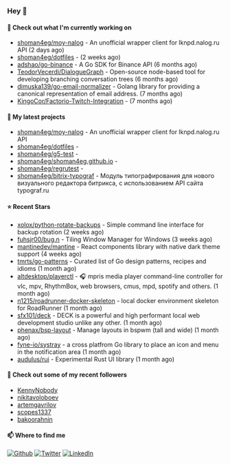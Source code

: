 ### Hey 👋

#### 👷 Check out what I'm currently working on

- [shoman4eg/moy-nalog](https://github.com/shoman4eg/moy-nalog) - An unofficial wrapper client for lknpd.nalog.ru API (2 days ago)
- [shoman4eg/dotfiles](https://github.com/shoman4eg/dotfiles) -  (2 weeks ago)
- [adshao/go-binance](https://github.com/adshao/go-binance) - A Go SDK for Binance API (6 months ago)
- [TeodorVecerdi/DialogueGraph](https://github.com/TeodorVecerdi/DialogueGraph) - Open-source node-based tool for developing branching conversation trees (6 months ago)
- [dimuska139/go-email-normalizer](https://github.com/dimuska139/go-email-normalizer) - Golang library for providing a canonical representation of email address. (7 months ago)
- [KingoCor/Factorio-Twitch-Integration](https://github.com/KingoCor/Factorio-Twitch-Integration) -  (7 months ago)

#### 🌱 My latest projects

- [shoman4eg/moy-nalog](https://github.com/shoman4eg/moy-nalog) - An unofficial wrapper client for lknpd.nalog.ru API
- [shoman4eg/dotfiles](https://github.com/shoman4eg/dotfiles) - 
- [shoman4eg/g5-test](https://github.com/shoman4eg/g5-test) - 
- [shoman4eg/shoman4eg.github.io](https://github.com/shoman4eg/shoman4eg.github.io) - 
- [shoman4eg/regrutest](https://github.com/shoman4eg/regrutest) - 
- [shoman4eg/bitrix-typograf](https://github.com/shoman4eg/bitrix-typograf) - Модуль типографирования для нового визуального редактора битрикса, с использованием API сайта typograf.ru

#### ⭐ Recent Stars

- [xolox/python-rotate-backups](https://github.com/xolox/python-rotate-backups) - Simple command line interface for backup rotation (2 weeks ago)
- [fuhsjr00/bug.n](https://github.com/fuhsjr00/bug.n) - Tiling Window Manager for Windows (3 weeks ago)
- [mantinedev/mantine](https://github.com/mantinedev/mantine) - React components library with native dark theme support (4 weeks ago)
- [tmrts/go-patterns](https://github.com/tmrts/go-patterns) - Curated list of Go design patterns, recipes and idioms (1 month ago)
- [altdesktop/playerctl](https://github.com/altdesktop/playerctl) - 🎧 mpris media player command-line controller for vlc, mpv, RhythmBox, web browsers, cmus, mpd, spotify and others. (1 month ago)
- [n1215/roadrunner-docker-skeleton](https://github.com/n1215/roadrunner-docker-skeleton) - local docker environment skeleton for RoadRunner (1 month ago)
- [sfx101/deck](https://github.com/sfx101/deck) - DECK is a powerful and high performant local web development studio unlike any other. (1 month ago)
- [phenax/bsp-layout](https://github.com/phenax/bsp-layout) - Manage layouts in bspwm (tall and wide) (1 month ago)
- [fyne-io/systray](https://github.com/fyne-io/systray) - a cross platfrom Go library to place an icon and menu in the notification area (1 month ago)
- [audulus/rui](https://github.com/audulus/rui) - Experimental Rust UI library (1 month ago)

#### 👯 Check out some of my recent followers

- [KennyNobody](https://github.com/KennyNobody)
- [nikitavoloboev](https://github.com/nikitavoloboev)
- [artemgavrilov](https://github.com/artemgavrilov)
- [scopes1337](https://github.com/scopes1337)
- [bakoorahnin](https://github.com/bakoorahnin)


#### 📫 Where to find me
<p>
<a href="https://github.com/shoman4eg" target="_blank"><img alt="Github" src="https://img.shields.io/badge/GitHub-%2312100E.svg?&style=for-the-badge&logo=Github&logoColor=white" /></a>
<a href="https://twitter.com/shoman4eg" target="_blank"><img alt="Twitter" src="https://img.shields.io/badge/twitter-%231DA1F2.svg?&style=for-the-badge&logo=twitter&logoColor=white" /></a>
<a href="https://www.linkedin.com/in/artemdubinin/" target="_blank"><img alt="LinkedIn" src="https://img.shields.io/badge/linkedin-%230077B5.svg?&style=for-the-badge&logo=linkedin&logoColor=white" /></a>
</p>
